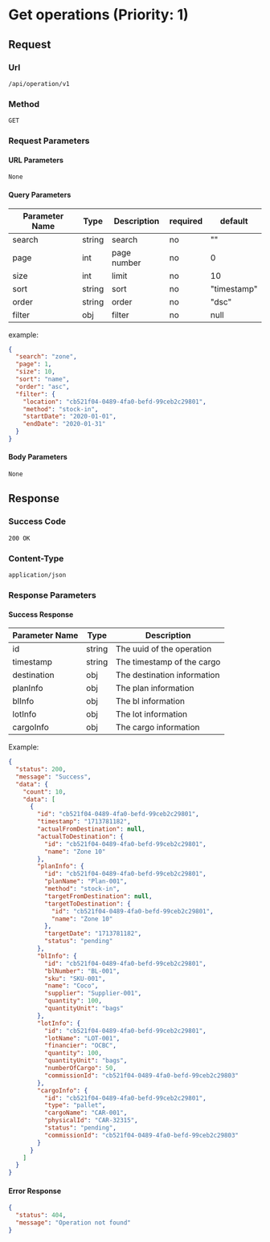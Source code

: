 # Get operations (Priority: 1)

## Request

### Url

`/api/operation/v1`

### Method

`GET`

### Request Parameters

#### URL Parameters

`None`

#### Query Parameters

| Parameter Name | Type   | Description | required | default     |
|----------------|--------|-------------|----------|-------------|
| search         | string | search      | no       | ""          |
| page           | int    | page number | no       | 0           |
| size           | int    | limit       | no       | 10          |
| sort           | string | sort        | no       | "timestamp" |
| order          | string | order       | no       | "dsc"       |
| filter         | obj    | filter      | no       | null        |

example:

```json
{
  "search": "zone",
  "page": 1,
  "size": 10,
  "sort": "name",
  "order": "asc",
  "filter": {
    "location": "cb521f04-0489-4fa0-befd-99ceb2c29801",
    "method": "stock-in",
    "startDate": "2020-01-01",
    "endDate": "2020-01-31"
  }
}

```

#### Body Parameters

`None`

## Response

### Success Code

`200 OK`

### Content-Type

`application/json`

### Response Parameters

#### Success Response

| Parameter Name | Type   | Description                 |
|----------------|--------|-----------------------------|
| id             | string | The uuid of the operation   |
| timestamp      | string | The timestamp of the cargo  |
| destination    | obj    | The destination information |
| planInfo       | obj    | The plan information        |
| blInfo         | obj    | The bl information          |
| lotInfo        | obj    | The lot information         |
| cargoInfo      | obj    | The cargo information       |

Example:

```json
{
  "status": 200,
  "message": "Success",
  "data": {
    "count": 10,
    "data": [
      {
        "id": "cb521f04-0489-4fa0-befd-99ceb2c29801",
        "timestamp": "1713781182",
        "actualFromDestination": null,
        "actualToDestination": {
          "id": "cb521f04-0489-4fa0-befd-99ceb2c29801",
          "name": "Zone 10"
        },
        "planInfo": {
          "id": "cb521f04-0489-4fa0-befd-99ceb2c29801",
          "planName": "Plan-001",
          "method": "stock-in",
          "targetFromDestination": null,
          "targetToDestination": {
            "id": "cb521f04-0489-4fa0-befd-99ceb2c29801",
            "name": "Zone 10"
          },
          "targetDate": "1713781182",
          "status": "pending"
        },
        "blInfo": {
          "id": "cb521f04-0489-4fa0-befd-99ceb2c29801",
          "blNumber": "BL-001",
          "sku": "SKU-001",
          "name": "Coco",
          "supplier": "Supplier-001",
          "quantity": 100,
          "quantityUnit": "bags"
        },
        "lotInfo": {
          "id": "cb521f04-0489-4fa0-befd-99ceb2c29801",
          "lotName": "LOT-001",
          "financier": "OCBC",
          "quantity": 100,
          "quantityUnit": "bags",
          "numberOfCargo": 50,
          "commissionId": "cb521f04-0489-4fa0-befd-99ceb2c29803"
        },
        "cargoInfo": {
          "id": "cb521f04-0489-4fa0-befd-99ceb2c29801",
          "type": "pallet",
          "cargoName": "CAR-001",
          "physicalId": "CAR-32315",
          "status": "pending",
          "commissionId": "cb521f04-0489-4fa0-befd-99ceb2c29803"
        }
      }
    ]
  }
}
```

#### Error Response

```json
{
  "status": 404,
  "message": "Operation not found"
}
```